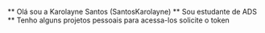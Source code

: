 ** Olá sou a Karolayne Santos (SantosKarolayne)
** Sou estudante de ADS 
** Tenho alguns projetos pessoais para acessa-los solicite o token
